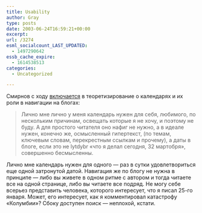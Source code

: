 ```yaml
---
title: Usability
author: Gray
type: posts
date: 2003-06-24T16:59:21+00:00
excerpt:
url: /3274
esml_socialcount_LAST_UPDATED:
  - 1497290642
essb_cache_expire:
  - 1614538513
categories:
  - Uncategorized

---
```








Смирнов с ходу <a href="http://register.spectator.ru/24.06.2003/3" target="_blank">включается</a> в теоретизирование о календарях и их роли в навигации на блогах:

> Лично мне лично у меня календарь нужен для себя, любимого, по нескольким причинам, освещать которые я не хочу, и поэтому не буду. А для простого читателя оно нафиг не нужно, а в идеале нужен, конечно же, осмысленный гипертекст, (по темам, ключевым словам, перекрестным ссылкам и прочему), а даты в блоге, если это не lytdybr &laquo;что я делал сегодня, 32 мартобря&raquo;, совершенно бесмысленны.

Лично мне календарь нужен для одного &#8212; раз в сутки удовлетвориться еще одной затронутой датой. Навигация же по блогу не нужна в принципе &#8212; либо вы живете в одном ритме с автором и тогда читаете все на одной странице, либо вы читаете все подряд. Не могу себе всерьез представить человека, которого интересует, что я писал 25-го января. Может, его интересует, как я комментировал катастрофу &#171;Колумбии&#187;? Сбоку доступен поиск &#8212; неплохой, кстати.